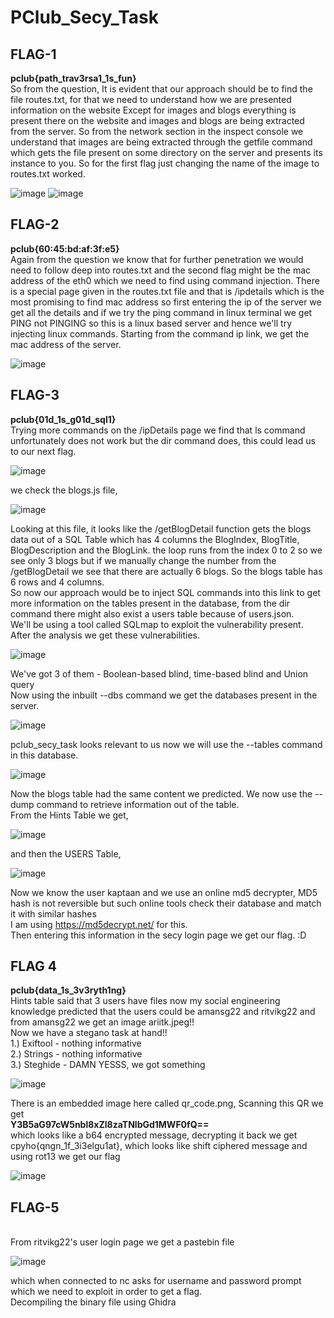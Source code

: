 # PClub_Secy_Task
## FLAG-1
<b>pclub{path_trav3rsa1_1s_fun}</b></br>
So from the question, It is evident that our approach should be to find the file routes.txt, for that we need to understand how we are presented information on the website
Except for images and blogs everything is present there on the website and images and blogs are being extracted from the server. So from the network section in the inspect console we understand that images are being extracted through the getfile command which gets the file present on some directory on the server and presents its instance to you. So for the first flag just changing the name of the image to routes.txt worked.</br>

![image](https://github.com/Anirvan19/PClub_Secy_Task/assets/152109169/91ea82a3-71f0-4d84-8836-1484a9d2ed77)
![image](https://github.com/Anirvan19/PClub_Secy_Task/assets/152109169/a0da61ce-e399-4452-8127-63bab295a146)

## FLAG-2
<b>pclub{60:45:bd:af:3f:e5}</b></br>
Again from the question we know that for further penetration we would need to follow deep into routes.txt and the second flag might be the mac address of the eth0 which we need to find using command injection. There is a special page given in the routes.txt file and that is /ipdetails which is the most promising to find mac address so first entering the ip of the server we get all the details and if we try the ping command in linux terminal we get PING not PINGING so this is a linux based server and hence we'll try injecting linux commands. Starting from the command ip link, we get the mac address of the server.</br>

![image](https://github.com/Anirvan19/PClub_Secy_Task/assets/152109169/468a4b8e-723c-4d78-94a0-8ee285229960)

## FLAG-3
<b>pclub{01d_1s_g01d_sql1}</b></br>
Trying more commands on the /ipDetails page we find that ls command unfortunately does not work but the dir command does, this could lead us to our next flag. </br>

![image](https://github.com/Anirvan19/PClub_Secy_Task/assets/152109169/92aa8ab4-8017-45b3-b9b8-f0762e09a2f1)

we check the blogs.js file,</br>

![image](https://github.com/Anirvan19/PClub_Secy_Task/assets/152109169/2c4192d5-bc39-46d9-8265-6b17ded50eb0)

Looking at this file, it looks like the /getBlogDetail function gets the blogs data out of a SQL Table which has 4 columns the BlogIndex, BlogTitle, BlogDescription and the BlogLink.
the loop runs from the index 0 to 2 so we see only 3 blogs but if we manually change the number from the /getBlogDetail we see that there are actually 6 blogs. So the blogs table has 6 rows and 4 columns.</br>
So now our approach would be to inject SQL commands into this link to get more information on the tables present in the database, from the dir command there might also exist a users table because of users.json.</br>
We'll be using a tool called SQLmap to exploit the vulnerability present. After the analysis we get these vulnerabilities.</br>

![image](https://github.com/Anirvan19/PClub_Secy_Task/assets/152109169/cf22e000-08b8-498a-aa30-f443a09e8f6f)

We've got 3 of them - Boolean-based blind, time-based blind and Union query</br>
Now using the inbuilt --dbs command we get the databases present in the server.</br>

![image](https://github.com/Anirvan19/PClub_Secy_Task/assets/152109169/50aee17d-6f55-4ca4-867f-7b6cfee64e8b)

pclub_secy_task looks relevant to us now we will use the --tables command in this database.</br>

![image](https://github.com/Anirvan19/PClub_Secy_Task/assets/152109169/58a0942e-2dc0-41ff-b2fe-f8f961317bd2)

Now the blogs table had the same content we predicted. We now use the --dump command to retrieve information out of the table.</br>
From the Hints Table we get, </br>

![image](https://github.com/Anirvan19/PClub_Secy_Task/assets/152109169/a2950324-5c59-4ba0-b6cb-4697b3b72531)

and then the USERS Table, </br>

![image](https://github.com/Anirvan19/PClub_Secy_Task/assets/152109169/5566c419-ac46-4352-ab61-6d4873745c5c)

Now we know the user kaptaan and we use an online md5 decrypter, MD5 hash is not reversible but such online tools check their database and match it with similar hashes</br>
I am using https://md5decrypt.net/ for this. </br>
Then entering this information in the secy login page we get our flag. :D

## FLAG 4
<b>pclub{data_1s_3v3ryth1ng}</b></br>
Hints table said that 3 users have files now my social engineering knowledge predicted that the users could be amansg22 and ritvikg22 and from amansg22 we get an image ariitk.jpeg!!</br>
Now we have a stegano task at hand!!</br>
1.) Exiftool - nothing informative</br>
2.) Strings - nothing informative</br>
3.) Steghide - DAMN YESSS, we got something</br>

![image](https://github.com/Anirvan19/PClub_Secy_Task/assets/152109169/b23758de-79e2-4cf7-bb26-2db3e89d1ba6)

There is an embedded image here called qr_code.png, Scanning this QR we get</br>
<b>Y3B5aG97cW5nbl8xZl8zaTNlbGd1MWF0fQ==</b></br>
which looks like a b64 encrypted message, decrypting it back we get</br>
cpyho{qngn_1f_3i3elgu1at}, which looks like shift ciphered message and using rot13 we get our flag</br>

![image](https://github.com/Anirvan19/PClub_Secy_Task/assets/152109169/61a06380-65ee-4dc0-bdd9-c95fac297656)

## FLAG-5
<b></b></br>
From ritvikg22's user login page we get a pastebin file</br>

![image](https://github.com/Anirvan19/PClub_Secy_Task/assets/152109169/4f710ce4-2a13-40b2-a312-5a5b5a73c513)

which when connected to nc asks for username and password prompt which we need to exploit in order to get a flag.</br>
Decompiling the binary file using Ghidra
















